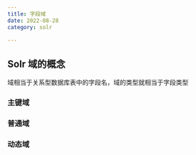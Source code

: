 ```yaml
---
title: 字段域
date: 2022-08-28
category: solr

---
```


## Solr 域的概念

域相当于关系型数据库表中的字段名，域的类型就相当于字段类型

### 主键域

### 普通域

### 动态域

